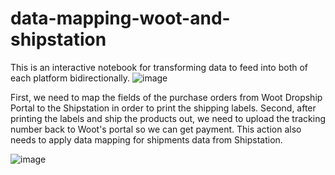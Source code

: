 # data-mapping-woot-and-shipstation
This is an interactive notebook for transforming data to feed into both of each platform bidirectionally. 
![image](https://user-images.githubusercontent.com/93064471/156301965-81206195-ac9e-42c5-ab44-8cbf6a13be4d.png)

First, we need to map the fields of the purchase orders from Woot Dropship Portal to the Shipstation in order to print the shipping labels.
Second, after printing the labels and ship the products out, we need to upload the tracking number back to Woot's portal so we can get payment. This action also needs to apply data mapping for shipments data from Shipstation.

![image](https://user-images.githubusercontent.com/93064471/156302528-b94dbc7f-334b-4a92-b267-3d7bdfb793f1.png)

